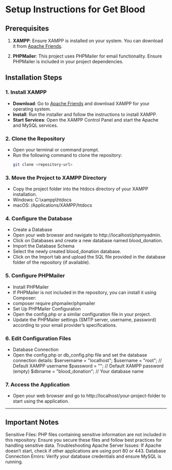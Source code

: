 # Setup Instructions for Get Blood

## Prerequisites

1. **XAMPP**: Ensure XAMPP is installed on your system. You can download it from [Apache Friends](https://www.apachefriends.org/index.html).

2. **PHPMailer**: This project uses PHPMailer for email functionality. Ensure PHPMailer is included in your project dependencies.

## Installation Steps

### 1. Install XAMPP

- **Download**: Go to [Apache Friends](https://www.apachefriends.org/index.html) and download XAMPP for your operating system.
- **Install**: Run the installer and follow the instructions to install XAMPP.
- **Start Services**: Open the XAMPP Control Panel and start the Apache and MySQL services.

### 2. Clone the Repository

- Open your terminal or command prompt.
- Run the following command to clone the repository:
  ```bash
  git clone <repository-url>
### 3. Move the Project to XAMPP Directory
- Copy the project folder into the htdocs directory of your XAMPP installation.
- Windows: C:\xampp\htdocs
- macOS: /Applications/XAMPP/htdocs
### 4. Configure the Database
- Create a Database
- Open your web browser and navigate to http://localhost/phpmyadmin.
- Click on Databases and create a new database named blood_donation.
- Import the Database Schema
- Select the newly created blood_donation database.
- Click on the Import tab and upload the SQL file provided in the database folder of the repository (if available).
### 5. Configure PHPMailer
- Install PHPMailer
- If PHPMailer is not included in the repository, you can install it using Composer:
- composer require phpmailer/phpmailer
- Set Up PHPMailer Configuration
- Open the config.php or a similar configuration file in your project.
- Update the PHPMailer settings (SMTP server, username, password) according to your email provider’s specifications.
### 6. Edit Configuration Files
- Database Connection
- Open the config.php or db_config.php file and set the database connection details:
$servername = "localhost";
$username = "root"; // Default XAMPP username
$password = ""; // Default XAMPP password (empty)
$dbname = "blood_donation"; // Your database name
### 7. Access the Application
- Open your web browser and go to http://localhost/your-project-folder to start using the application.
---
## Important Notes
Sensitive Files: PHP files containing sensitive information are not included in this repository. Ensure you secure these files and follow best practices for handling sensitive data.
Troubleshooting
Apache Server Issues: If Apache doesn’t start, check if other applications are using port 80 or 443.
Database Connection Errors: Verify your database credentials and ensure MySQL is running.
